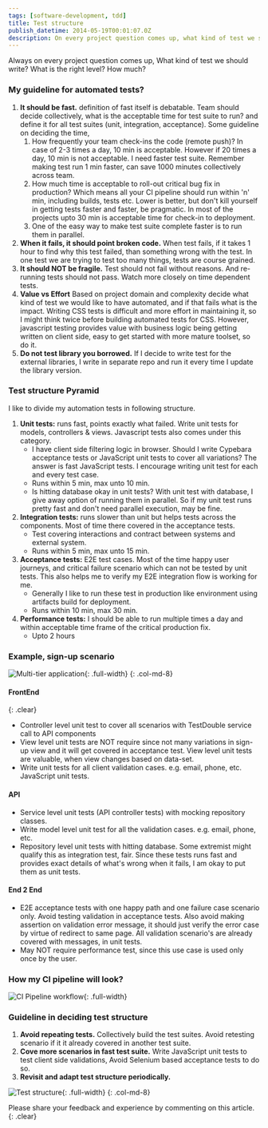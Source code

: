 ```yaml
---
tags: [software-development, tdd]
title: Test structure
publish_datetime: 2014-05-19T00:01:07.0Z
description: On every project question comes up, what kind of test we should write? what is the right level? how much? 
---
```


Always on every project question comes up, What kind of test we should write? What is the right level? How much? 

### My guideline for automated tests?

1. **It should be fast.** definition of fast itself is debatable. Team should decide collectively, what is the acceptable time for test suite to run? and define it for all test suites (unit, integration, acceptance). Some guideline on deciding the time,  
    1. How frequently your team check-ins the code (remote push)? In case of 2-3 times a day, 10 min is acceptable. However if 20 times a day, 10 min is not acceptable. I need faster test suite. Remember making test run 1 min faster, can save 1000 minutes collectively across team. 
    2. How much time is acceptable to roll-out critical bug fix in production? Which means all your CI pipeline should run within 'n' min, including builds, tests etc. Lower is better, but don't kill yourself in getting tests faster and faster, be pragmatic. In most of the projects upto 30 min is acceptable time for check-in to deployment.
    3. One of the easy way to make test suite complete faster is to run them in parallel. 
2. **When it fails, it should point broken code.** When test fails, if it takes 1 hour to find why this test failed, than something wrong with the test. In one test we are trying to test too many things, tests are course grained.  
3. **It should NOT be fragile.** Test should not fail without reasons. And re-running tests should not pass. Watch more closely on time dependent tests. 
4. **Value vs Effort** Based on project domain and complexity decide what kind of test we would like to have automated, and if that fails what is the impact. Writing CSS tests is difficult and more effort in maintaining it, so I might think twice before building automated tests for CSS. However, javascript testing provides value with business logic being getting written on client side, easy to get started with more mature toolset, so do it.  
5. **Do not test library you borrowed.** If I decide to write test for the external libraries, I write in separate repo and run it every time I update the library version.  


### Test structure Pyramid
I like to divide my automation tests in following structure.

1. **Unit tests:** runs fast, points exactly what failed. Write unit tests for models, controllers & views. Javascript tests also comes under this category.  
    - I have client side filtering logic in browser. Should I write Cypebara acceptance tests or JavaScript unit tests to cover all variations? The answer is fast JavaScript tests. I encourage writing unit test for each and every test case.
    - Runs within 5 min, max unto 10 min.
    - Is hitting database okay in unit tests? With unit test with database, I give away option of running them in parallel. So if my unit test runs pretty fast and don't need parallel execution, may be fine.
2. **Integration tests:** runs slower than unit but helps tests across the components. Most of time there covered in the acceptance tests. 
    - Test covering interactions and contract between systems and external system. 
    - Runs within 5 min, max unto 15 min.
3. **Acceptance tests:** E2E test cases. Most of the time happy user journeys, and critical failure scenario which can not be tested by unit tests. This also helps me to verify my E2E integration flow is working for me. 
    - Generally I like to run these test in production like environment using artifacts build for deployment.
    - Runs within 10 min, max 30 min.
4. **Performance tests:** I should be able to run multiple times a day and within acceptable time frame of the critical production fix. 
    - Upto 2 hours
   
### Example, sign-up scenario

![Multi-tier application](/assets/sunitblog/posts/images/test-structure/multi-tier-app.svg){: .full-width}
{: .col-md-8}

#### FrontEnd   
{: .clear}

- Controller level unit test to cover all scenarios with TestDouble service call to API components
- View level unit tests are NOT require since not many variations in sign-up view and it will get covered in acceptance test. View level unit tests are valuable, when view changes based on data-set.
- Write unit tests for all client validation cases. e.g. email, phone, etc. JavaScript unit tests.

#### API
- Service level unit tests (API controller tests) with mocking repository classes.
- Write model level unit test for all the validation cases. e.g. email, phone, etc. 
- Repository level unit tests with hitting database. Some extremist might qualify this as integration test, fair. Since these tests runs fast and provides exact details of what's wrong when it fails, I am okay to put them as unit tests.

#### End 2 End
- E2E acceptance tests with one happy path and one failure case scenario only. Avoid testing validation in acceptance tests. Also avoid making assertion on validation error message, it should just verify the error case by virtue of redirect to same page. All validation scenario's are already covered with messages, in unit tests.
- May NOT require performance test, since this use case is used only once by the user.

### How my CI pipeline will look?

![CI Pipeline workflow](/assets/sunitblog/posts/images/test-structure/ci-test-workflow.svg){: .full-width}

### Guideline in deciding test structure
    
1. **Avoid repeating tests.** Collectively build the test suites. Avoid retesting scenario if it it already covered in another test suite.
2. **Cove more scenarios in fast test suite.** Write JavaScript unit tests to test client side validations, Avoid Selenium based acceptance tests to do so.
3. **Revisit and adapt test structure periodically.**
   
![Test structure](/assets/sunitblog/posts/images/test-structure/test-structure.svg){: .full-width}
{: .col-md-8}

Please share your feedback and experience by commenting on this article.
{: .clear}




